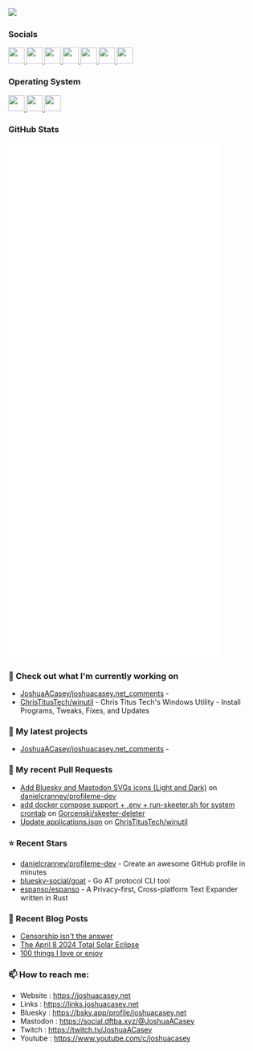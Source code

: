 

<a href="https://www.twitch.tv/JoshuaACasey" target="_blank" rel="noreferrer"><img
src="https://img.shields.io/twitch/status/JoshuaACasey?logo=twitchsx&style=for-the-badge&color=0891b2&labelColor=1c1917&label=TWITCH+STATUS" /></a>

### Socials
<p align="left">
<a href="https://joshuacasey.net/posts/index.xml" target="_blank" rel="noreferrer"> <picture> <source media="(prefers-color-scheme: dark)" srcset="https://raw.githubusercontent.com/danielcranney/readme-generator/main/public/icons/socials/rss-dark.svg" /> <source media="(prefers-color-scheme: light)" srcset="https://raw.githubusercontent.com/danielcranney/readme-generator/main/public/icons/socials/rss.svg" /> <img src="https://raw.githubusercontent.com/danielcranney/readme-generator/main/public/icons/socials/rss.svg" width="32" height="32" /> </picture> </a> 
<a href="https://www.github.com/JoshuaACasey" target="_blank" rel="noreferrer"> <picture> <source media="(prefers-color-scheme: dark)" srcset="https://raw.githubusercontent.com/danielcranney/readme-generator/main/public/icons/socials/github-dark.svg" /> <source media="(prefers-color-scheme: light)" srcset="https://raw.githubusercontent.com/danielcranney/readme-generator/main/public/icons/socials/github.svg" /> <img src="https://raw.githubusercontent.com/danielcranney/readme-generator/main/public/icons/socials/github.svg" width="32" height="32" /> </picture> </a>
<a href="https://www.linkedin.com/in/JoshuaACasey" target="_blank" rel="noreferrer"> <picture> <source media="(prefers-color-scheme: dark)" srcset="https://raw.githubusercontent.com/danielcranney/readme-generator/main/public/icons/socials/linkedin-dark.svg" /> <source media="(prefers-color-scheme: light)" srcset="https://raw.githubusercontent.com/danielcranney/readme-generator/main/public/icons/socials/linkedin.svg" /> <img src="https://raw.githubusercontent.com/danielcranney/readme-generator/main/public/icons/socials/linkedin.svg" width="32" height="32" /> </picture> </a>
<a href="https://bsky.app/profile/JoshuaACasey" target="_blank" rel="noreferrer"> <picture> <source media="(prefers-color-scheme: dark)" srcset="https://cdn.jsdelivr.net/gh/selfhst/icons/svg/bluesky-light.svg" /> <source media="(prefers-color-scheme: light)" srcset="https://cdn.jsdelivr.net/gh/selfhst/icons/svg/bluesky-dark.svg" /> <img src="https://cdn.jsdelivr.net/gh/selfhst/icons/svg/bluesky.svg" width="32" height="32" /> </picture> </a>
<a href="https://social.dftba.xyz/@JoshuaACasey" target="_blank" rel="noreferrer"> <picture> <source media="(prefers-color-scheme: dark)" srcset="https://cdn.jsdelivr.net/gh/selfhst/icons/svg/mastodon-light.svg" /> <source media="(prefers-color-scheme: light)" srcset="https://cdn.jsdelivr.net/gh/selfhst/icons/svg/mastodon-dark.svg" /> <img src="https://cdn.jsdelivr.net/gh/selfhst/icons/svg/mastodon.svg" width="32" height="32" /> </picture> </a>
<a href="https://www.twitch.tv/JoshuaACasey" target="_blank" rel="noreferrer"> <picture> <source media="(prefers-color-scheme: dark)" srcset="https://raw.githubusercontent.com/danielcranney/readme-generator/main/public/icons/socials/twitch-dark.svg" /> <source media="(prefers-color-scheme: light)" srcset="https://raw.githubusercontent.com/danielcranney/readme-generator/main/public/icons/socials/twitch.svg" /> <img src="https://raw.githubusercontent.com/danielcranney/readme-generator/main/public/icons/socials/twitch.svg" width="32" height="32" /> </picture> </a>
<a href="https://www.youtube.com/@JoshuaCasey" target="_blank" rel="noreferrer"> <picture> <source media="(prefers-color-scheme: dark)" srcset="https://raw.githubusercontent.com/danielcranney/readme-generator/main/public/icons/socials/youtube-dark.svg" /> <source media="(prefers-color-scheme: light)" srcset="https://raw.githubusercontent.com/danielcranney/readme-generator/main/public/icons/socials/youtube.svg" /> <img src="https://raw.githubusercontent.com/danielcranney/readme-generator/main/public/icons/socials/youtube.svg" width="32" height="32" /> </picture> </a>
</p>

### Operating System

<a href="https://winutil.christitus.com/userguide/microwin/" target="_blank" rel="noreferrer"> <picture> <source media="(prefers-color-scheme: dark)" srcset="https://cdn.jsdelivr.net/gh/selfhst/icons/svg/microsoft-windows-light.svg" /> <source media="(prefers-color-scheme: light)" srcset="https://cdn.jsdelivr.net/gh/selfhst/icons/svg/microsoft-windows-dark.svg" /> <img src="https://cdn.jsdelivr.net/gh/selfhst/icons/svg/microsoft-windows.svg" width="32" height="32" /> </picture> </a>
<a href="https://cachyos.org" target="_blank" rel="noreferrer"> <picture> <source media="(prefers-color-scheme: dark)" srcset="https://cdn.jsdelivr.net/gh/selfhst/icons/svg/cachyos-light.svg" /> <source media="(prefers-color-scheme: light)" srcset="https://cdn.jsdelivr.net/gh/selfhst/icons/svg/cachyos-dark.svg" /> <img src="https://cdn.jsdelivr.net/gh/selfhst/icons/svg/cachyos.svg" width="32" height="32" /> </picture> </a>
<a href="https://www.debian.org/distrib/" target="_blank" rel="noreferrer"> <picture> <source media="(prefers-color-scheme: dark)" srcset="https://cdn.jsdelivr.net/gh/selfhst/icons/svg/debian-light.svg" /> <source media="(prefers-color-scheme: light)" srcset="https://cdn.jsdelivr.net/gh/selfhst/icons/svg/debian-dark.svg" /> <img src="https://cdn.jsdelivr.net/gh/selfhst/icons/svg/debian.svg" width="32" height="32" /> </picture> </a>

### GitHub Stats

<p align="left"><img src="/github-metrics.svg" alt="Metrics"></p>

### 👷 Check out what I'm currently working on

- [JoshuaACasey/joshuacasey.net_comments](https://github.com/JoshuaACasey/joshuacasey.net_comments) - 
- [ChrisTitusTech/winutil](https://github.com/ChrisTitusTech/winutil) - Chris Titus Tech&#39;s Windows Utility - Install Programs, Tweaks, Fixes, and Updates
### 🌱 My latest projects

- [JoshuaACasey/joshuacasey.net_comments](https://github.com/JoshuaACasey/joshuacasey.net_comments) - 
### 🔨 My recent Pull Requests

- [Add Bluesky and Mastodon SVGs icons (Light and Dark)](https://github.com/danielcranney/profileme-dev/pull/200) on [danielcranney/profileme-dev](https://github.com/danielcranney/profileme-dev)
- [add docker compose support &#43; .env &#43; run-skeeter.sh for system crontab](https://github.com/Gorcenski/skeeter-deleter/pull/12) on [Gorcenski/skeeter-deleter](https://github.com/Gorcenski/skeeter-deleter)
- [Update applications.json](https://github.com/ChrisTitusTech/winutil/pull/3405) on [ChrisTitusTech/winutil](https://github.com/ChrisTitusTech/winutil)
### ⭐ Recent Stars

- [danielcranney/profileme-dev](https://github.com/danielcranney/profileme-dev) - Create an awesome GitHub profile in minutes
- [bluesky-social/goat](https://github.com/bluesky-social/goat) - Go AT protocol CLI tool
- [espanso/espanso](https://github.com/espanso/espanso) - A Privacy-first, Cross-platform Text Expander written in Rust
### 📰 Recent Blog Posts

- [Censorship isn&#39;t the answer](https://joshuacasey.net/posts/2025/july/censorship-isnt-the-answer/)
- [The April 8 2024 Total Solar Eclipse](https://joshuacasey.net/posts/2024/april/the-april-8-2024-total-solar-eclipse/)
- [100 things I love or enjoy](https://joshuacasey.net/posts/2023/june/100-things-i-love-or-enjoy/)
### 📫 How to reach me:
  - Website   : <https://joshuacasey.net>
  - Links     : <https://links.joshuacasey.net>
  - Bluesky   : <https://bsky.app/profile/joshuacasey.net>
  - Mastodon  : <https://social.dftba.xyz/@JoshuaACasey>
  - Twitch    : <https://twitch.tv/JoshuaACasey>
  - Youtube   : <https://www.youtube.com/c/joshuacasey>

